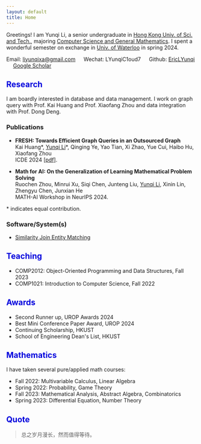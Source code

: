 ```yaml
---
layout: default
title: Home
---
```


Greetings! I am Yunqi Li, a senior undergraduate in [Hong Kong Univ. of Sci. and Tech.](https://hkust.edu.hk/), majoring [Computer Science and General Mathematics](https://cse.hkust.edu.hk/bsc/). I spent a wonderful semester on exchange in [Univ. of Waterloo](https://uwaterloo.ca/) in spring 2024.

Email: <span class="blue">liyunqixa@gmail.com</span> &emsp;   Wechat: <span class="blue">LYunqiC1oud7</span>  &emsp; Github: [EricLYunqi](https://github.com/EricLYunqi) &emsp; [Google Scholar](https://scholar.google.com/citations?user=S9cOeVAAAAAJ&hl=zh-CN)

## <font color="0000dd">Research</font>
I am boardly interested in database and data management. I work on graph query with Prof. Kai Huang and Prof. Xiaofang Zhou and data integration with Prof. Dong Deng.

### <span class="orange">Publications</span> 
- **FRESH: Towards Efficient Graph Queries in an Outsourced Graph** <br />Kai Huang\*, <u>Yunqi Li</u>\*, Qinging Ye, Yao Tian, Xi Zhao, Yue Cui, Haibo Hu, Xiaofang Zhou <br />ICDE 2024 [[pdf]](papers/FRESH_Towards_Efficient_Graph_Queries_in_an_Outsourced_Graph.pdf). 

- **Math for AI: On the Generalization of Learning Mathematical Problem Solving**  <br />Ruochen Zhou, Minrui Xu, Siqi Chen, Junteng Liu, <u>Yunqi Li</u>, Xinin Lin, Zhengyu Chen, Junxian He <br />MATH-AI Workshop in NeurIPS 2024.
  
\* indicates equal contribution.

### <span class="orange">Software/System(s)</font>
- [Similarity Join Entity Matching](https://github.com/rutgers-db/EntityBlockingBySimilarityJoins)

## <font color="0000dd">Teaching</font>
- COMP2012: Object-Oriented Programming and Data Structures, Fall 2023
- COMP1021: Introduction to Computer Science, Fall 2022

## <font color="0000dd">Awards</font>
- Second Runner up, UROP Awards 2024
- Best Mini Conference Paper Award, UROP 2024
- Continuing Scholarship, HKUST
- School of Engineering Dean's List, HKUST

## <font color="0000dd">Mathematics</font>
I have taken several pure/applied math courses:
- Fall 2022: Multivariable Calculus, Linear Algebra
- Spring 2022: Probability, Game Theory
- Fall 2023: Mathematical Analysis, Abstract Algebra, Combinatorics
- Spring 2023: Differential Equation, Number Theory


## <font color="0000dd">Quote</spfontan>

> 总之岁月漫长，然而值得等待。
